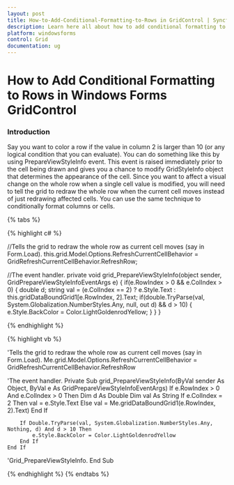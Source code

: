 ```yaml
---
layout: post
title: How-to-Add-Conditional-Formatting-to-Rows in GridControl | Syncfusion
description: Learn here all about how to add conditional formatting to rows of Syncfusion Windows Forms GridControl control and more.
platform: windowsforms
control: Grid
documentation: ug
---
```


# How to Add Conditional Formatting to Rows in Windows Forms GridControl

### Introduction

Say you want to color a row if the value in column 2 is larger than 10 (or any logical condition that you can evaluate). You can do something like this by using PrepareViewStyleInfo event. This event is raised immediately prior to the cell being drawn and gives you a chance to modify GridStyleInfo object that determines the appearance of the cell. Since you want to affect a visual change on the whole row when a single cell value is modified, you will need to tell the grid to redraw the whole row when the current cell moves instead of just redrawing affected cells. You can use the same technique to conditionally format columns or cells.



{% tabs %}

{% highlight c# %}

//Tells the grid to redraw the whole row as current cell moves (say in Form.Load).
this.grid.Model.Options.RefreshCurrentCellBehavior = GridRefreshCurrentCellBehavior.RefreshRow;

//The event handler.
private void grid_PrepareViewStyleInfo(object sender, GridPrepareViewStyleInfoEventArgs e)
{
    if(e.RowIndex > 0  && e.ColIndex > 0)
    {
         double d;
         string val = (e.ColIndex == 2) ? e.Style.Text : this.gridDataBoundGrid1[e.RowIndex, 2].Text;
         if(double.TryParse(val, System.Globalization.NumberStyles.Any, null, out d)
                          && d > 10)
         {
              e.Style.BackColor = Color.LightGoldenrodYellow;
         }
     }
}

{% endhighlight %}

{% highlight vb %}

'Tells the grid to redraw the whole row as current cell moves (say in Form.Load).
Me.grid.Model.Options.RefreshCurrentCellBehavior = GridRefreshCurrentCellBehavior.RefreshRow

'The event handler.
Private Sub grid_PrepareViewStyleInfo(ByVal sender As Object, ByVal e As GridPrepareViewStyleInfoEventArgs)
    If e.RowIndex > 0 And e.ColIndex > 0 Then
        Dim d As Double
        Dim val As String
        If e.ColIndex = 2 Then 
            val = e.Style.Text 
        Else 
            val = Me.gridDataBoundGrid1(e.RowIndex, 2).Text) 
        End If

        If Double.TryParse(val, System.Globalization.NumberStyles.Any, Nothing, d) And d > 10 Then
            e.Style.BackColor = Color.LightGoldenrodYellow
        End If
    End If

'Grid_PrepareViewStyleInfo.
End Sub 

{% endhighlight %}
{% endtabs %}